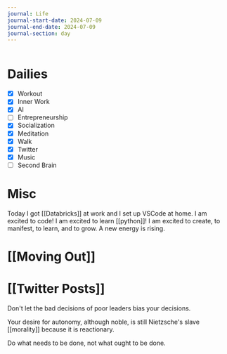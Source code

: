 ```yaml
---
journal: Life
journal-start-date: 2024-07-09
journal-end-date: 2024-07-09
journal-section: day
---
```


```calendar-nav
```

# Dailies

- [x] Workout
- [x] Inner Work
- [x] AI
- [ ] Entrepreneurship
- [x] Socialization
- [x] Meditation
- [x] Walk
- [x] Twitter
- [x] Music
- [ ] Second Brain

# Misc

Today I got [[Databricks]] at work and I set up VSCode at home. I am excited to code! I am excited to learn [[python]]! I am excited to create, to manifest, to learn, and to grow. A new energy is rising.

# [[Moving Out]]

# [[Twitter Posts]]

Don't let the bad decisions of poor leaders bias your decisions.

Your desire for autonomy, although noble, is still Nietzsche's slave [[morality]] because it is reactionary.

Do what needs to be done, not what ought to be done.



